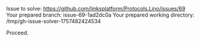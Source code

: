 Issue to solve: https://github.com/linksplatform/Protocols.Lino/issues/69
Your prepared branch: issue-69-1ad2dc0a
Your prepared working directory: /tmp/gh-issue-solver-1757482424534

Proceed.